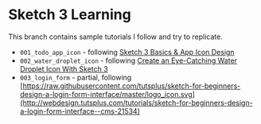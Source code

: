 Sketch 3 Learning
=================

This branch contains sample tutorials I follow and try to replicate.

* ```001_todo_app_icon``` - following [Sketch 3 Basics & App Icon Design](http://airwalk-design.com/?cat=tutorials&inc=1744&stick=design-a-todo-list-app-icon-with-sketch-3)
* ```002_water_droplet_icon``` - following [Create an Eye-Catching Water Droplet Icon With Sketch 3](http://webdesign.tutsplus.com/tutorials/create-an-eye-catching-water-droplet-icon-with-sketch-3--cms-22595)
* ```003_login_form``` - partial, following [https://raw.githubusercontent.com/tutsplus/sketch-for-beginners-design-a-login-form-interface/master/logo_icon.svg](http://webdesign.tutsplus.com/tutorials/sketch-for-beginners-design-a-login-form-interface--cms-21534)
